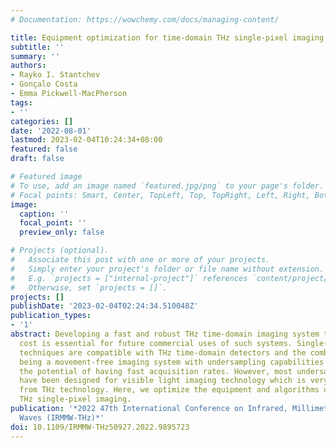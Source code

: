 ```yaml
---
# Documentation: https://wowchemy.com/docs/managing-content/

title: Equipment optimization for time-domain THz single-pixel imaging
subtitle: ''
summary: ''
authors:
- Rayko I. Stantchev
- Gonçalo Costa
- Emma Pickwell-MacPherson
tags:
- ''
categories: []
date: '2022-08-01'
lastmod: 2023-02-04T10:24:34+08:00
featured: false
draft: false

# Featured image
# To use, add an image named `featured.jpg/png` to your page's folder.
# Focal points: Smart, Center, TopLeft, Top, TopRight, Left, Right, BottomLeft, Bottom, BottomRight.
image:
  caption: ''
  focal_point: ''
  preview_only: false

# Projects (optional).
#   Associate this post with one or more of your projects.
#   Simply enter your project's folder or file name without extension.
#   E.g. `projects = ["internal-project"]` references `content/project/deep-learning/index.md`.
#   Otherwise, set `projects = []`.
projects: []
publishDate: '2023-02-04T02:24:34.510048Z'
publication_types:
- '1'
abstract: Developing a fast and robust THz time-domain imaging system that is low
  cost is essential for future commercial uses of such systems. Single-pixel imaging
  techniques are compatible with THz time-domain detectors and the combination of
  being a movement-free imaging system with undersampling capabilities gives them
  the potential of having fast acquisition rates. However, most undersampling algorithms
  have been designed for visible light imaging technology which is very different
  from THz technology. Here, we optimize the equipment and algorithms used for time-domain
  THz single-pixel imaging.
publication: '*2022 47th International Conference on Infrared, Millimeter and Terahertz
  Waves (IRMMW-THz)*'
doi: 10.1109/IRMMW-THz50927.2022.9895723
---
```

